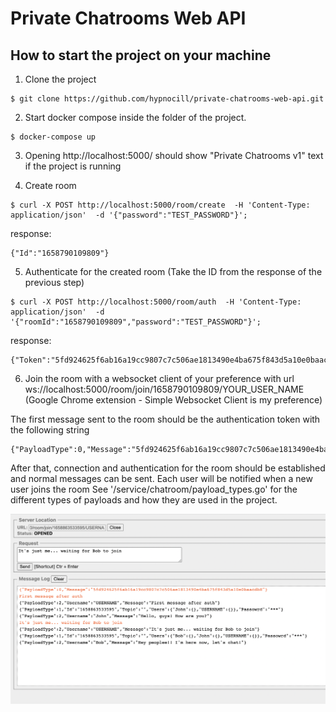 # Private Chatrooms Web API

## How to start the project on your machine

 1. Clone the project
```
$ git clone https://github.com/hypnocill/private-chatrooms-web-api.git
```

2. Start docker compose inside the folder of the project.
```
$ docker-compose up
```

3. Opening http://localhost:5000/ should show "Private Chatrooms v1" text if the project is running

4. Create room
```
$ curl -X POST http://localhost:5000/room/create  -H 'Content-Type: application/json'  -d '{"password":"TEST_PASSWORD"}';
```
response:
```
{"Id":"1658790109809"}
```

5. Authenticate for the created room (Take the ID from the response of the previous step)
```
$ curl -X POST http://localhost:5000/room/auth  -H 'Content-Type: application/json'  -d '{"roomId":"1658790109809","password":"TEST_PASSWORD"}';

```
response:
```
{"Token":"5fd924625f6ab16a19cc9807c7c506ae1813490e4ba675f843d5a10e0baacdb8"}
```

6. Join the room with a websocket client of your preference with url ws://localhost:5000/room/join/1658790109809/YOUR_USER_NAME
(Google Chrome extension - Simple Websocket Client is my preference)

The first message sent to the room should be the authentication token with the following string
```
{"PayloadType":0,"Message":"5fd924625f6ab16a19cc9807c7c506ae1813490e4ba675f843d5a10e0baacdb8"}
```
After that, connection and authentication for the room should be established and normal messages can be sent.
Each user will be notified when a new user joins the room
See '/service/chatroom/payload_types.go' for the different types of payloads and how they are used in the project.

![Alt text](/res/chat.png?raw=true "Example chat with Simple Websocket Client")


